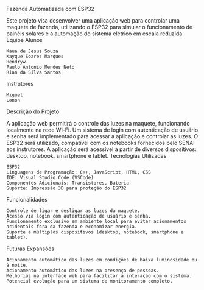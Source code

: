 Fazenda Automatizada com ESP32

Este projeto visa desenvolver uma aplicação web para controlar uma maquete de fazenda, utilizando o ESP32 para simular o funcionamento de painéis solares e a automação do sistema elétrico em escala reduzida.
Equipe
Alunos

    Kaua de Jesus Souza
    Kayque Soares Marques
    Hendryw
    Paulo Antonio Mendes Neto
    Rian da Silva Santos

Instrutores

    Miguel
    Lenon

Descrição do Projeto

A aplicação web permitirá o controle das luzes na maquete, funcionando localmente na rede Wi-Fi. Um sistema de login com autenticação de usuário e senha será implementado para acessar a aplicação e controlar as luzes. O ESP32 será utilizado, compatível com os notebooks fornecidos pelo SENAI aos instrutores. A aplicação será acessível a partir de diversos dispositivos: desktop, notebook, smartphone e tablet.
Tecnologias Utilizadas

    ESP32
    Linguagens de Programação: C++, JavaScript, HTML, CSS
    IDE: Visual Studio Code (VSCode)
    Componentes Adicionais: Transistores, Bateria
    Suporte: Impressão 3D para proteção do ESP32

Funcionalidades

    Controle de ligar e desligar as luzes da maquete.
    Acesso via login com autenticação de usuário e senha.
    Funcionamento exclusivo em ambiente local para evitar acionamentos acidentais fora da fazenda e economizar energia.
    Suporte a múltiplos dispositivos (desktop, notebook, smartphone e tablet).

Futuras Expansões

    Acionamento automático das luzes em condições de baixa luminosidade ou à noite.
    Acionamento automático das luzes na presença de pessoas.
    Melhorias na interface web para facilitar a interação com o sistema.
    Potencial evolução para um sistema de monitoramento completo.
